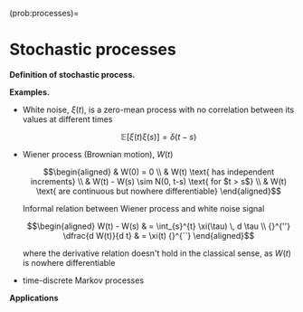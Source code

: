 (prob:processes)=
# Stochastic processes

**Definition of stochastic process.**

**Examples.**
- White noise, $\xi(t)$, is a zero-mean process with no correlation between its values at different times

  $$\mathbb{E}\left[ \xi(t) \xi(s) \right] = \delta(t-s)$$

- Wiener process (Brownian motion), $W(t)$

  $$\begin{aligned}
    & W(0) = 0 \\
    & W(t) \text{ has independent increments} \\
    & W(t) - W(s) \sim N(0, t-s) \text{ for $t > s$} \\
    & W(t) \text{ are continuous but nowhere differentiable}
  \end{aligned}$$

  Informal relation between Wiener process and white noise signal

  $$\begin{aligned}
   W(t) - W(s) & = \int_{s}^{t} \xi(\tau) \, d \tau \\
   {}^{''} \dfrac{d W(t)}{d t} & = \xi(t) {}^{``}
  \end{aligned}$$

  where the derivative relation doesn't hold in the classical sense, as $W(t)$ is nowhere differentiable

- time-discrete Markov processes

**Applications**
